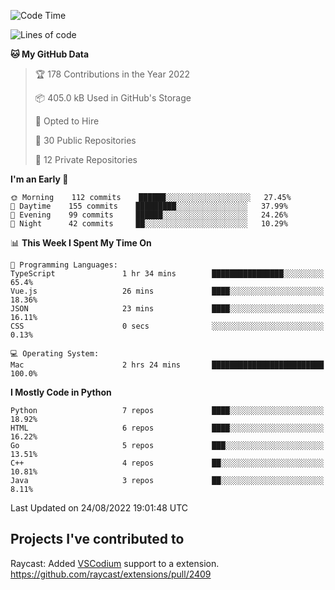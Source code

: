 <!--START_SECTION:waka-->
![Code Time](http://img.shields.io/badge/Code%20Time-117%20hrs%2010%20mins-blue)

![Lines of code](https://img.shields.io/badge/From%20Hello%20World%20I%27ve%20Written-983%20Thousand%20lines%20of%20code-blue)

**🐱 My GitHub Data** 

> 🏆 178 Contributions in the Year 2022
 > 
> 📦 405.0 kB Used in GitHub's Storage 
 > 
> 💼 Opted to Hire
 > 
> 📜 30 Public Repositories 
 > 
> 🔑 12 Private Repositories  
 > 
**I'm an Early 🐤** 

```text
🌞 Morning    112 commits    ██████░░░░░░░░░░░░░░░░░░░   27.45% 
🌆 Daytime    155 commits    █████████░░░░░░░░░░░░░░░░   37.99% 
🌃 Evening    99 commits     ██████░░░░░░░░░░░░░░░░░░░   24.26% 
🌙 Night      42 commits     ██░░░░░░░░░░░░░░░░░░░░░░░   10.29%

```


📊 **This Week I Spent My Time On** 

```text
💬 Programming Languages: 
TypeScript               1 hr 34 mins        ████████████████░░░░░░░░░   65.4% 
Vue.js                   26 mins             ████░░░░░░░░░░░░░░░░░░░░░   18.36% 
JSON                     23 mins             ████░░░░░░░░░░░░░░░░░░░░░   16.11% 
CSS                      0 secs              ░░░░░░░░░░░░░░░░░░░░░░░░░   0.13%

💻 Operating System: 
Mac                      2 hrs 24 mins       █████████████████████████   100.0%

```

**I Mostly Code in Python** 

```text
Python                   7 repos             ████░░░░░░░░░░░░░░░░░░░░░   18.92% 
HTML                     6 repos             ████░░░░░░░░░░░░░░░░░░░░░   16.22% 
Go                       5 repos             ███░░░░░░░░░░░░░░░░░░░░░░   13.51% 
C++                      4 repos             ██░░░░░░░░░░░░░░░░░░░░░░░   10.81% 
Java                     3 repos             ██░░░░░░░░░░░░░░░░░░░░░░░   8.11%

```



 Last Updated on 24/08/2022 19:01:48 UTC
<!--END_SECTION:waka-->

## Projects I've contributed to
Raycast: Added [VSCodium](https://github.com/VSCodium/vscodium) support to a extension. https://github.com/raycast/extensions/pull/2409
